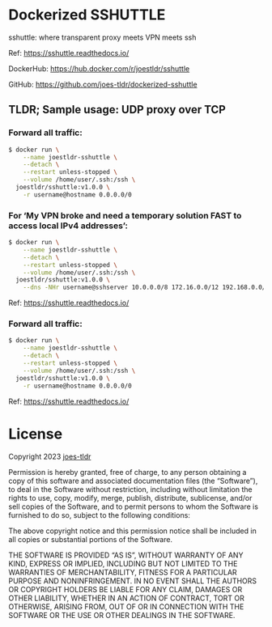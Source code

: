 # Dockerized SSHUTTLE

sshuttle: where transparent proxy meets VPN meets ssh

Ref: https://sshuttle.readthedocs.io/

DockerHub: https://hub.docker.com/r/joestldr/sshuttle

GitHub: https://github.com/joes-tldr/dockerized-sshuttle

## TLDR; Sample usage: UDP proxy over TCP

### Forward all traffic:

```bash
$ docker run \
    --name joestldr-sshuttle \
    --detach \
    --restart unless-stopped \
    --volume /home/user/.ssh:/ssh \
  joestldr/sshuttle:v1.0.0 \
    -r username@hostname 0.0.0.0/0
```

### For ‘My VPN broke and need a temporary solution FAST to access local IPv4 addresses’:

```bash
$ docker run \
    --name joestldr-sshuttle \
    --detach \
    --restart unless-stopped \
    --volume /home/user/.ssh:/ssh \
  joestldr/sshuttle:v1.0.0 \
    --dns -NHr username@sshserver 10.0.0.0/8 172.16.0.0/12 192.168.0.0/16
```
Ref: https://sshuttle.readthedocs.io/

### Forward all traffic:

```bash
$ docker run \
    --name joestldr-sshuttle \
    --detach \
    --restart unless-stopped \
    --volume /home/user/.ssh:/ssh \
  joestldr/sshuttle:v1.0.0 \
    -r username@hostname 0.0.0.0/0
```
Ref: https://sshuttle.readthedocs.io/

# License

Copyright 2023 [joes-tldr](https://github.com/joes-tldr)

Permission is hereby granted, free of charge, to any person obtaining a copy of this software and associated documentation files (the “Software”), to deal in the Software without restriction, including without limitation the rights to use, copy, modify, merge, publish, distribute, sublicense, and/or sell copies of the Software, and to permit persons to whom the Software is furnished to do so, subject to the following conditions:

The above copyright notice and this permission notice shall be included in all copies or substantial portions of the Software.

THE SOFTWARE IS PROVIDED “AS IS”, WITHOUT WARRANTY OF ANY KIND, EXPRESS OR IMPLIED, INCLUDING BUT NOT LIMITED TO THE WARRANTIES OF MERCHANTABILITY, FITNESS FOR A PARTICULAR PURPOSE AND NONINFRINGEMENT. IN NO EVENT SHALL THE AUTHORS OR COPYRIGHT HOLDERS BE LIABLE FOR ANY CLAIM, DAMAGES OR OTHER LIABILITY, WHETHER IN AN ACTION OF CONTRACT, TORT OR OTHERWISE, ARISING FROM, OUT OF OR IN CONNECTION WITH THE SOFTWARE OR THE USE OR OTHER DEALINGS IN THE SOFTWARE.
